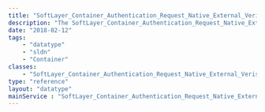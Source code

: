 ```yaml
---
title: "SoftLayer_Container_Authentication_Request_Native_External_Verisign"
description: "The SoftLayer_Container_Authentication_Request_Native_External_Verisign data type contains information for requests to the getPortalLogin API. This class provides information to allow the user to submit a request to the native SoftLayer (username/password) login service for a portal login token, as well as submitting a request to the Verisign 2 factor authentication service. "
date: "2018-02-12"
tags:
    - "datatype"
    - "sldn"
    - "Container"
classes:
    - "SoftLayer_Container_Authentication_Request_Native_External_Verisign"
type: "reference"
layout: "datatype"
mainService : "SoftLayer_Container_Authentication_Request_Native_External_Verisign"
---
```

